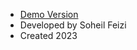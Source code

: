 - [Demo Version](https://feizisoheil.github.io/background-slider/)
- Developed by Soheil Feizi
- Created 2023
